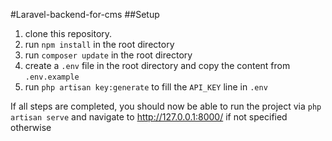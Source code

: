 #Laravel-backend-for-cms
##Setup
1. clone this repository.
2. run ``npm install`` in the root directory
3. run ``composer update`` in the root directory
4. create a ``.env`` file in the root directory and copy the content from ``.env.example``
5. run ``php artisan key:generate`` to fill the ``API_KEY`` line in ``.env``

If all steps are completed, you should now be able to run the project via ``php artisan serve`` and navigate to http://127.0.0.1:8000/ if not specified otherwise 
